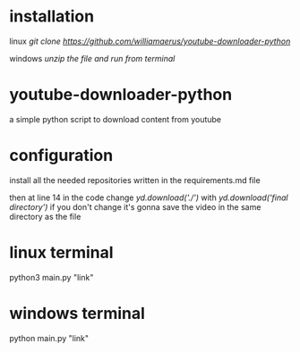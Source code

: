 # installation
linux *git clone https://github.com/williamaerus/youtube-downloader-python*

windows *unzip the file and run from terminal*
# youtube-downloader-python
a simple python script to download content from youtube


# configuration 
install all the needed repositories written in the requirements.md file

then at line 14 in the code change *yd.download('./')* with *yd.download('final directory')* if you don't change it's gonna save the video in the same directory as the file

# linux terminal

python3 main.py "link"

# windows terminal

python main.py "link"
